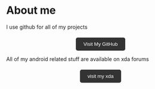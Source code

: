 # About me
I use github for all of my projects
<!-- Button to open GitHub profile -->
<div style="text-align: center; margin-top: 20px;">
    <button style="background-color: #333; color: white; padding: 10px 20px; border: none; border-radius: 5px; cursor: pointer;" onclick="window.open('https://github.com/asmalldev-here', '_blank')">Visit My GitHub</button>
</div>

All of my android related stuff are available on xda forums
<!-- Button to open xda profile -->
<div style="text-align: center; margin-top: 20px;">
    <button style="background-color: #333; color: white; padding: 10px 20px; border: none; border-radius: 5px; cursor: pointer;" onclick="window.open('https://xdaforums.com/m/asmalldev1.13017480/', '_blank')">visit my xda</button>
</div>
